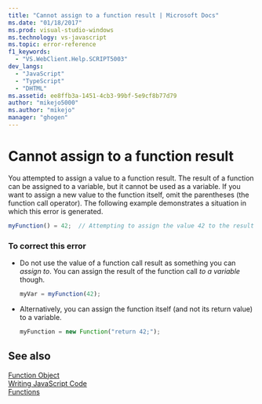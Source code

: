 ```yaml
---
title: "Cannot assign to a function result | Microsoft Docs"
ms.date: "01/18/2017"
ms.prod: visual-studio-windows
ms.technology: vs-javascript
ms.topic: error-reference
f1_keywords: 
  - "VS.WebClient.Help.SCRIPT5003"
dev_langs: 
  - "JavaScript"
  - "TypeScript"
  - "DHTML"
ms.assetid: ee8ffb3a-1451-4cb3-99bf-5e9cf8b77d79
author: "mikejo5000"
ms.author: "mikejo"
manager: "ghogen"
---
```

# Cannot assign to a function result
You attempted to assign a value to a function result. The result of a function can be assigned to a variable, but it cannot be used as a variable. If you want to assign a new value to the function itself, omit the parentheses (the function call operator). The following example demonstrates a situation in which this error is generated.  
  
```js
myFunction() = 42;  // Attempting to assign the value 42 to the result of the function call.  
```  
  
### To correct this error  
  
- Do not use the value of a function call result as something you can *assign to*. You can assign the result of the function call *to a variable* though.  
  
    ```JavaScript  
    myVar = myFunction(42);  
    ```  
  
- Alternatively, you can assign the function itself (and not its return value) to a variable.  
  
    ```JavaScript  
    myFunction = new Function("return 42;");  
    ```  
  
## See also  
 [Function Object](https://developer.mozilla.org/docs/Web/JavaScript/Reference/Global_Objects/Function)   
 [Writing JavaScript Code](https://developer.mozilla.org/docs/Learn/Getting_started_with_the_web/JavaScript_basics)   
 [Functions](https://developer.mozilla.org/docs/Learn/JavaScript/Building_blocks/Functions)